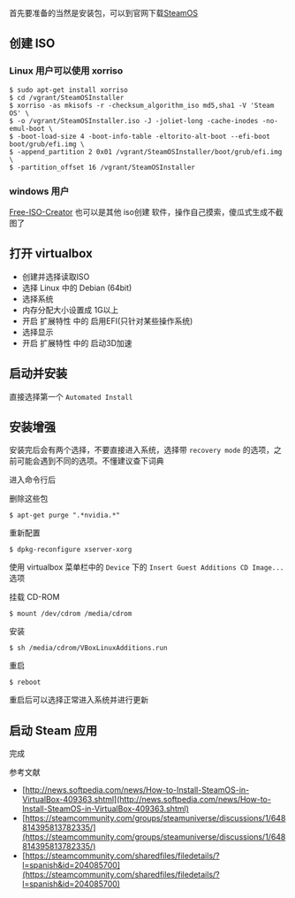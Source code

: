 <!-- title: SteamOS - 在 Virtualbox 安装 SteamOS -->
<!-- author: <David Jones qowera@qq.com> -->
<!-- date: 2016-03-10 00:31:23 -->
<!-- category: SteamOS -->
<!-- tag: SteamOS,virtualbox -->

首先要准备的当然是安装包，可以到官网下载[SteamOS](http://store.steampowered.com/steamos/buildyourown)


## 创建 ISO

### Linux 用户可以使用 xorriso

```
$ sudo apt-get install xorriso
$ cd /vgrant/SteamOSInstaller
$ xorriso -as mkisofs -r -checksum_algorithm_iso md5,sha1 -V 'Steam OS' \
$ -o /vgrant/SteamOSInstaller.iso -J -joliet-long -cache-inodes -no-emul-boot \
$ -boot-load-size 4 -boot-info-table -eltorito-alt-boot --efi-boot boot/grub/efi.img \
$ -append_partition 2 0x01 /vgrant/SteamOSInstaller/boot/grub/efi.img \
$ -partition_offset 16 /vgrant/SteamOSInstaller
```


### windows 用户

[Free-ISO-Creator](http://www.softsea.com/download/Free-ISO-Creator.html)
也可以是其他 iso创建 软件，操作自己摸索，傻瓜式生成不截图了


## 打开 virtualbox

- 创建并选择读取ISO
- 选择 Linux 中的 Debian (64bit)
- 选择系统
- 内存分配大小设置成 1G以上
- 开启 扩展特性 中的 启用EFI(只针对某些操作系统)
- 选择显示
- 开启 扩展特性 中的 启动3D加速

## 启动并安装

直接选择第一个 `Automated Install`

## 安装增强

安装完后会有两个选择，不要直接进入系统，选择带 `recovery mode` 的选项，之前可能会遇到不同的选项。不懂建议查下词典

进入命令行后

删除这些包

```
$ apt-get purge ".*nvidia.*"
```

重新配置

```
$ dpkg-reconfigure xserver-xorg
```

使用 virtualbox 菜单栏中的 `Device` 下的 `Insert Guest Additions CD Image...` 选项

挂载 CD-ROM

```
$ mount /dev/cdrom /media/cdrom
```

安装

```
$ sh /media/cdrom/VBoxLinuxAdditions.run
```

重启

```
$ reboot
```

重启后可以选择正常进入系统并进行更新


## 启动 Steam 应用

完成

参考文献
- [http://news.softpedia.com/news/How-to-Install-SteamOS-in-VirtualBox-409363.shtml](http://news.softpedia.com/news/How-to-Install-SteamOS-in-VirtualBox-409363.shtml)
- [https://steamcommunity.com/groups/steamuniverse/discussions/1/648814395813782335/](https://steamcommunity.com/groups/steamuniverse/discussions/1/648814395813782335/)
- [https://steamcommunity.com/sharedfiles/filedetails/?l=spanish&id=204085700](https://steamcommunity.com/sharedfiles/filedetails/?l=spanish&id=204085700)